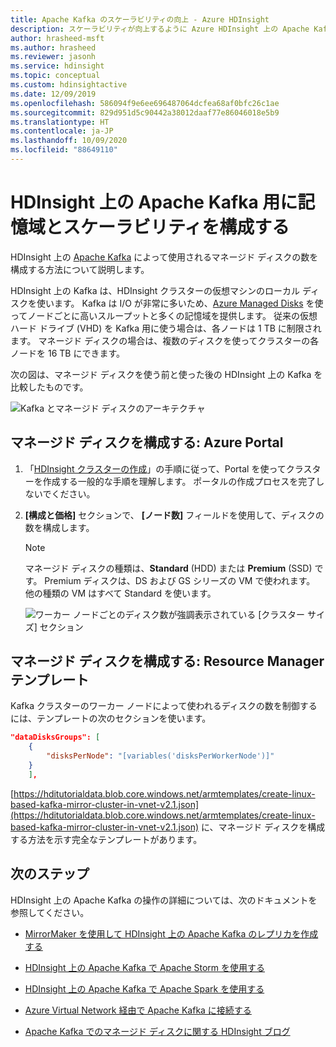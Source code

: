 ```yaml
---
title: Apache Kafka のスケーラビリティの向上 - Azure HDInsight
description: スケーラビリティが向上するように Azure HDInsight 上の Apache Kafka クラスター用のマネージド ディスクを構成する方法を説明します。
author: hrasheed-msft
ms.author: hrasheed
ms.reviewer: jasonh
ms.service: hdinsight
ms.topic: conceptual
ms.custom: hdinsightactive
ms.date: 12/09/2019
ms.openlocfilehash: 586094f9e6ee696487064dcfea68af0bfc26c1ae
ms.sourcegitcommit: 829d951d5c90442a38012daaf77e86046018e5b9
ms.translationtype: HT
ms.contentlocale: ja-JP
ms.lasthandoff: 10/09/2020
ms.locfileid: "88649110"
---
```

# <a name="configure-storage-and-scalability-for-apache-kafka-on-hdinsight"></a>HDInsight 上の Apache Kafka 用に記憶域とスケーラビリティを構成する

HDInsight 上の [Apache Kafka](https://kafka.apache.org/) によって使用されるマネージド ディスクの数を構成する方法について説明します。

HDInsight 上の Kafka は、HDInsight クラスターの仮想マシンのローカル ディスクを使います。 Kafka は I/O が非常に多いため、[Azure Managed Disks](../../virtual-machines/managed-disks-overview.md) を使ってノードごとに高いスループットと多くの記憶域を提供します。 従来の仮想ハード ドライブ (VHD) を Kafka 用に使う場合は、各ノードは 1 TB に制限されます。 マネージド ディスクの場合は、複数のディスクを使ってクラスターの各ノードを 16 TB にできます。

次の図は、マネージド ディスクを使う前と使った後の HDInsight 上の Kafka を比較したものです。

![Kafka とマネージド ディスクのアーキテクチャ](./media/apache-kafka-scalability/kafka-with-managed-disks-architecture.png)

## <a name="configure-managed-disks-azure-portal"></a>マネージド ディスクを構成する: Azure Portal

1. 「[HDInsight クラスターの作成](../hdinsight-hadoop-create-linux-clusters-portal.md)」の手順に従って、Portal を使ってクラスターを作成する一般的な手順を理解します。 ポータルの作成プロセスを完了しないでください。

2. **[構成と価格]** セクションで、 __[ノード数]__  フィールドを使用して、ディスクの数を構成します。

    > [!NOTE]  
    > マネージド ディスクの種類は、__Standard__ (HDD) または __Premium__ (SSD) です。 Premium ディスクは、DS および GS シリーズの VM で使われます。 他の種類の VM はすべて Standard を使います。

    ![ワーカー ノードごとのディスク数が強調表示されている [クラスター サイズ] セクション](./media/apache-kafka-scalability/azure-portal-cluster-configuration-pricing-kafka-disks.png)

## <a name="configure-managed-disks-resource-manager-template"></a>マネージド ディスクを構成する: Resource Manager テンプレート

Kafka クラスターのワーカー ノードによって使われるディスクの数を制御するには、テンプレートの次のセクションを使います。

```json
"dataDisksGroups": [
    {
        "disksPerNode": "[variables('disksPerWorkerNode')]"
    }
    ],
```

[https://hditutorialdata.blob.core.windows.net/armtemplates/create-linux-based-kafka-mirror-cluster-in-vnet-v2.1.json](https://hditutorialdata.blob.core.windows.net/armtemplates/create-linux-based-kafka-mirror-cluster-in-vnet-v2.1.json) に、マネージド ディスクを構成する方法を示す完全なテンプレートがあります。

## <a name="next-steps"></a>次のステップ

HDInsight 上の Apache Kafka の操作の詳細については、次のドキュメントを参照してください。

* [MirrorMaker を使用して HDInsight 上の Apache Kafka のレプリカを作成する](apache-kafka-mirroring.md)
* [HDInsight 上の Apache Kafka で Apache Storm を使用する](../hdinsight-apache-storm-with-kafka.md)
* [HDInsight 上の Apache Kafka で Apache Spark を使用する](../hdinsight-apache-spark-with-kafka.md)
* [Azure Virtual Network 経由で Apache Kafka に接続する](apache-kafka-connect-vpn-gateway.md)

* [Apache Kafka でのマネージド ディスクに関する HDInsight ブログ](https://azure.microsoft.com/blog/announcing-public-preview-of-apache-kafka-on-hdinsight-with-azure-managed-disks/)
